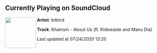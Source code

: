 ## Currently Playing on SoundCloud

[<img align="left" width="100" src="https://i1.sndcdn.com/artworks-C52Ga2waOOvbSZ0t-xb5JrA-t50x50.jpg">](https://soundcloud.com/bitbird/khamsin-about-us-ft-kidwaste-and-manu-dia)

**Artist**: bitbird 

**Track**: Khamsin - About Us (ft. Kidswaste and Manu Dia)

Last updated at 07/24/2020 13:20
